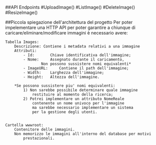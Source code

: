 ##API Endpoints
#UploadImage()
#ListImage()
#DeleteImage()
#ResizeImage()

##Piccola spiegazione dell'architettura del progetto
Per poter impelementare una HTTP API per poter garantire a chiunque
	di caricare/eliminare/modificare immagini è necessario avere:
	
	Tabella Images:
		Descrizione: Contiene i metadata relativi a una immagine
		Attributi:
			- Id: 		Chiave identificativa dell'immagine;
			- Nome: 	Assegnato durante il caricamento,
					Non possono sussistere nomi equivalenti*
			- ImageURL: 	Contiene il path dell'immagine;
			- Width:	Larghezza dell'immagine;
			- Height:	Altezza dell'immagine.

		*Se possono sussistere piu' nomi equivalenti:
			1) Non sarebbe possibile determinare quale immagine 
				restituire al momento della ricerca;
			2) Potrei implementare un attributo NomeReale 
				contenente un nome univoco per l'immagine 
				ma sarebbe necessario implementare un sistema
				per la gestione degli utenti.

		
	Cartella wwwroot:
		Contenitore delle immagini.
		Non memorizzo le immagini all'interno del database per motivi
			prestazionali.
		
